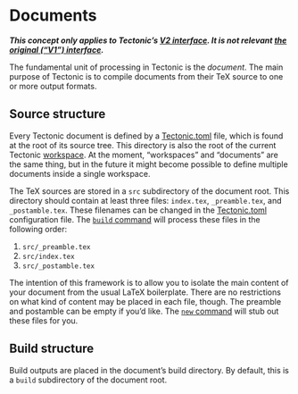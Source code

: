 # Documents

***This concept only applies to Tectonic’s [V2 interface][v2cli-ref]. It is not
relevant [the original (“V1”) interface][v1cli-ref].***

[v2cli-ref]: ./v2cli.md
[v1cli-ref]: ./v1cli.md

The fundamental unit of processing in Tectonic is the *document*. The main
purpose of Tectonic is to compile documents from their TeX source to one or more
output formats.


## Source structure

Every Tectonic document is defined by a [Tectonic.toml][tectonic-toml] file,
which is found at the root of its source tree. This directory is also the root
of the current Tectonic [workspace]. At the moment, “workspaces” and “documents”
are the same thing, but in the future it might become possible to define
multiple documents inside a single workspace.

[tectonic-toml]: ./tectonic-toml.md
[workspace]: ./workspaces.md

The TeX sources are stored in a `src` subdirectory of the document root. This
directory should contain at least three files: `index.tex`, `_preamble.tex`,
and `_postamble.tex`. These filenames can be changed in the
[Tectonic.toml][tectonic-toml] configuration file. The [`build`
command][cli-build] will process these files in the following order:

1. `src/_preamble.tex`
2. `src/index.tex`
3. `src/_postamble.tex`

The intention of this framework is to allow you to isolate the main content of
your document from the usual LaTeX boilerplate. There are no restrictions on
what kind of content may be placed in each file, though. The preamble and
postamble can be empty if you’d like. The [`new` command][cli-new] will stub out
these files for you.

[cli-build]: ../v2cli/build.md
[cli-new]: ../v2cli/new.md


## Build structure

Build outputs are placed in the document’s build directory. By default, this is
a `build` subdirectory of the document root.
